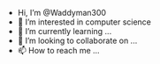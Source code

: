 -  Hi, I’m @Waddyman300
- 👀 I’m interested in computer science 
- 🌱 I’m currently learning ...
- 💞️ I’m looking to collaborate on ...
- 📫 How to reach me ...

<!---
Waddyman300/Waddyman300 is a ✨ special ✨ repository because its `README.md` (this file) appears on your GitHub profile.
You can click the Preview link to take a look at your changes.
--->
